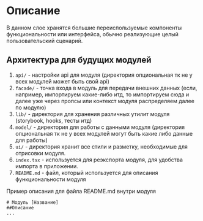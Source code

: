 # Описание

В данном слое хранятся большие переиспользуемые компоненты функциональности или интерфейса, обычно реализующие целый пользовательский сценарий.

## Архитектура для будущих модулей

1. `api/` - настройки api для модуля (директория опциональная тк не у всех модулей может быть свой api)
2. `facade/` - точка входа в модуль для передачи внешних данных (если, например, импортируем какие-либо итд, то импортируем сюда и далее уже через пропсы или контекст модуля распределяем далее по модулю)
3. `lib/` - директория для хранения различных утилит модуля (storybook, hooks, тесты итд)
4. `model/` - директория для работы с данными модуля (директория опциональная тк не у всех модулей могут быть какие либо данные для работы)
5. `ui/` - директория хранит все стили и разметку, необходимые для отрисовки модуля.
6. `index.tsx` - используется для реэкспорта модуля, для удобства импорта в приложении.
7. `README.md` - файл, который используется для описания функциональности модуля

Пример описания для файла README.md внутри модуля

```
# Модуль [Название]
##Описание
...

```

